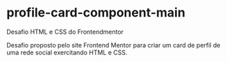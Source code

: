 # profile-card-component-main
Desafio HTML e CSS do Frontendmentor

Desafio proposto pelo site Frontend Mentor para criar um card de perfil de uma rede social exercitando HTML e CSS.
